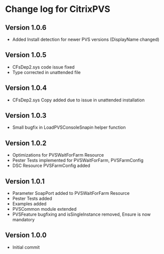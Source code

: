 # Change log for CitrixPVS

## Version 1.0.6

- Added Install detection for newer PVS versions (DisplayName changed)

## Version 1.0.5

- CFsDep2.sys code issue fixed
- Type corrected in unattended file

## Version 1.0.4

- CFsDep2.sys Copy added due to issue in unattended installation

## Version 1.0.3

- Small bugfix in LoadPVSConsoleSnapin helper function

## Version 1.0.2

- Optimizations for PVSWaitForFarm Resource
- Pester Tests implemented for PVSWaitForFarm, PVSFarmConfig
- DSC Resource PVSFarmConfig added

## Version 1.0.1

- Parameter SoapPort added to PVSWaitForFarm Resource
- Pester Tests added
- Examples added
- PVSCommon module extended
- PVSFeature bugfixing and isSingleInstance removed, Ensure is now mandatory

## Version 1.0.0

- Initial commit

